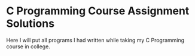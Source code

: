 # C Programming Course Assignment Solutions
Here I will put all programs I had written while taking my C Programming course in college.
